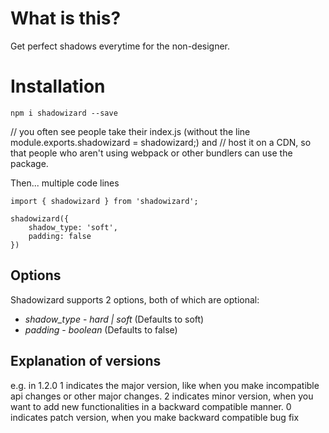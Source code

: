 # What is this?

Get perfect shadows everytime for the non-designer.

# Installation

`npm i shadowizard --save`

// you often see people take their index.js (without the line module.exports.shadowizard = shadowizard;) and
// host it on a CDN, so that people who aren't using webpack or other bundlers can use the package.

Then... multiple code lines

```
import { shadowizard } from 'shadowizard';

shadowizard({
    shadow_type: 'soft',
    padding: false
})
```

## Options

Shadowizard supports 2 options, both of which are optional:

* *shadow_type* - _hard | soft_ (Defaults to soft)
* *padding* - _boolean_ (Defaults to false)

## Explanation of versions

e.g. in 1.2.0
1 indicates the major version, like when you make incompatible api changes or other major changes.
2 indicates minor version, when you want to add new functionalities in a backward compatible manner.
0 indicates patch version, when you make backward compatible bug fix
